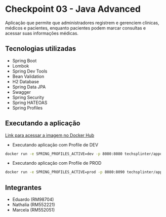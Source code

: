 # Checkpoint 03 - Java Advanced

Aplicação que permite que administradores registrem e gerenciem clínicas, médicos e pacientes, enquanto pacientes podem marcar consultas e acessar suas informações médicas.

## Tecnologias utilizadas

- Spring Boot
- Lombok
- Spring Dev Tools
- Bean Validation
- H2 Database
- Spring Data JPA
- Swagger
- Spring Security
- Spring HATEOAS
- Spring Profiles

## Executando a aplicação

[Link para acessar a imagem no Docker Hub](https://hub.docker.com/r/techsplinter/appointment-management)

- Executando aplicação com Profile de DEV
```bash
docker run -e SPRING_PROFILES_ACTIVE=dev -p 8080:8080 techsplinter/appointment-management:latest
```

- Executando aplicação com Profile de PROD
```bash
docker run -e SPRING_PROFILES_ACTIVE=prod -p 8080:8090 techsplinter/appointment-management:latest
```

## Integrantes
- Eduardo (RM98704)
- Nathalia (RM552221)
- Marcela (RM552051)
